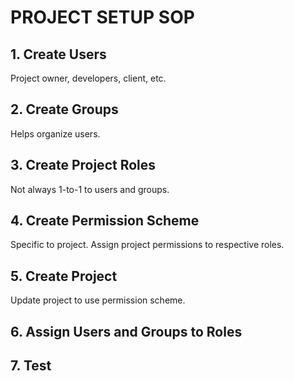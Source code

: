# PROJECT SETUP SOP

## 1. Create Users

Project owner, developers, client, etc.

## 2. Create Groups

Helps organize users.

## 3. Create Project Roles

Not always 1-to-1 to users and groups.

## 4. Create Permission Scheme

Specific to project. Assign project permissions to respective roles.

## 5. Create Project

Update project to use permission scheme.

## 6. Assign Users and Groups to Roles

## 7. Test
